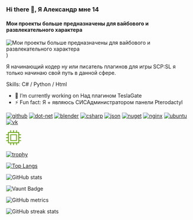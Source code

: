 ### Hi there 👋, Я Александр мне 14
#### Мои проекты больше предназначены для вайбового и развлекательного характера
![Мои проекты больше предназначены для вайбового и развлекательного характера](https://img.freepik.com/free-photo/cute-kitten-staring-out-window-playful-curiosity-generative-ai_188544-12520.jpg))

Я начинающий кодер ну или писатель плагинов для игры SCP:SL я только начинаю свой путь в данной сфере.

Skills: С# / Python / Html

- 🔭 I’m currently working on Над плагином TeslaGate 
- ⚡ Fun fact: Я + являюсь СИСАдминистратором панели Pterodactyl 


[<img src='https://cdn.jsdelivr.net/npm/simple-icons@3.0.1/icons/github.svg' alt='github' height='40'>](https://github.com/Fatal-Error-404-developer)  [<img src='https://cdn.jsdelivr.net/npm/simple-icons@3.0.1/icons/dot-net.svg' alt='dot-net' height='40'>]( )  [<img src='https://cdn.jsdelivr.net/npm/simple-icons@3.0.1/icons/blender.svg' alt='blender' height='40'>]( )  [<img src='https://cdn.jsdelivr.net/npm/simple-icons@3.0.1/icons/csharp.svg' alt='csharp' height='40'>]( )  [<img src='https://cdn.jsdelivr.net/npm/simple-icons@3.0.1/icons/json.svg' alt='json' height='40'>]( )  [<img src='https://cdn.jsdelivr.net/npm/simple-icons@3.0.1/icons/nuget.svg' alt='nuget' height='40'>]( )  [<img src='https://cdn.jsdelivr.net/npm/simple-icons@3.0.1/icons/nginx.svg' alt='nginx' height='40'>]( )  [<img src='https://cdn.jsdelivr.net/npm/simple-icons@3.0.1/icons/ubuntu.svg' alt='ubuntu' height='40'>]( )  [<img src='https://cdn.jsdelivr.net/npm/simple-icons@3.0.1/icons/vk.svg' alt='vk' height='40'>](https://vk.com/digni12)  

<a href='https://docs.github.com/en/developers'><img src='https://raw.githubusercontent.com/acervenky/animated-github-badges/master/assets/devbadge.gif' width='40' height='40'></a> 

[![trophy](https://github-profile-trophy.vercel.app/?username=Fatal-Error-404-developer)](https://github.com/ryo-ma/github-profile-trophy)

[![Top Langs](https://github-readme-stats.vercel.app/api/top-langs/?username=Fatal-Error-404-developer)](https://github.com/anuraghazra/github-readme-stats)

![GitHub stats](https://github-readme-stats.vercel.app/api?username=Fatal-Error-404-developer&show_icons=true)  

![Vaunt Badge](https://api.vaunt.dev/v1/github/entities/Fatal-Error-404-developer/contributions?format=svg&private=false)  

![GitHub metrics](https://metrics.lecoq.io/Fatal-Error-404-developer)  

![GitHub streak stats](https://streak-stats.demolab.com/?user=Fatal-Error-404-developer)  

